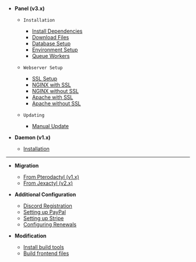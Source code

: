 * **Panel (v3.x)**
    * `Installation`
        * [Install Dependencies](latest/panel/install/dependencies.md)
        * [Download Files](latest/panel/install/download.md)
        * [Database Setup](latest/panel/install/database.md)
        * [Environment Setup](latest/panel/install/environment.md)
        * [Queue Workers](latest/panel/install/queue-workers.md)

    * `Webserver Setup`
        * [SSL Setup](latest/panel/webservers/setup-ssl.md)
        * [NGINX with SSL](latest/panel/webservers/nginx-ssl.md)
        * [NGINX without SSL](latest/panel/webservers/nginx.md)
        * [Apache with SSL](latest/panel/webservers/apache-ssl.md)
        * [Apache without SSL](latest/panel/webservers/apache.md)
        
    * `Updating`
        * [Manual Update](latest/panel/updating/manual.md)

* **Daemon (v1.x)**
    * [Installation](latest/daemon/install.md)

***

* **Migration**
    * [From Pterodactyl (v1.x)](latest/migration/pterodactyl.md)
    * [From Jexactyl (v2.x)](latest/migration/jexactyl.md)

* **Additional Configuration**
    * [Discord Registration](latest/discord/oauth.md)
    * [Setting up PayPal](latest/payments/paypal.md)
    * [Setting up Stripe](latest/payments/stripe.md)
    * [Configuring Renewals](latest/config/renewal.md)

* **Modification**
    * [Install build tools](latest/build/install.md)
    * [Build frontend files](latest/build/building.md)

